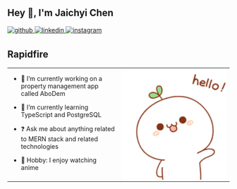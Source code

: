 ## Hey 👋, I'm Jaichyi Chen  
  

<a href="https://github.com/JaichyiChen" target="_blank">
<img src=https://img.shields.io/badge/github-%2324292e.svg?&style=for-the-badge&logo=github&logoColor=white alt=github style="margin-bottom: 5px;" />
</a>
<a href="https://linkedin.com/in/jaichyi-chen-bbb13a182/" target="_blank">
<img src=https://img.shields.io/badge/linkedin-%231E77B5.svg?&style=for-the-badge&logo=linkedin&logoColor=white alt=linkedin style="margin-bottom: 5px;" />
</a>
<a href="https://instagram.com/roo_ch_ja" target="_blank">
<img src=https://img.shields.io/badge/instagram-%23000000.svg?&style=for-the-badge&logo=instagram&logoColor=white alt=instagram style="margin-bottom: 5px;" />
</a>  
  

<br/>  


## Rapidfire  
<table><tr><td valign="top" width="50%">

- 🔭 I’m currently working on a property management app called AboDem  
  

- 🌱 I’m currently learning TypeScript and PostgreSQL  
  

- ❓ Ask me about anything related to MERN stack and related technologies  
  

- 💫 Hobby: I enjoy watching anime   


</td><td valign="top" width="50%">

<div align="center">
<img src="hello.gif" align="center" style="width: 100%" />
</div>  


</td></tr></table>  

<br/>  




